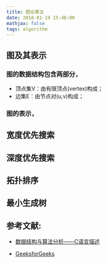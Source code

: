 ```yaml
---
title: 图论算法
date: 2018-01-19 15:46:00
mathjax: false
tags: algorithm
---
```

<!--more-->
## 图及其表示
### 图的数据结构包含两部分，
- 顶点集V：由有限顶点(vertex)构成；
- 边集E：由节点对(u,v)构成；
### 图的表示，

## 宽度优先搜索

## 深度优先搜索

## 拓扑排序

## 最小生成树

## 参考文献: 

- [数据结构与算法分析——C语言描述](https://book.douban.com/subject/1139426/)

- [GeeksforGeeks](https://www.geeksforgeeks.org/fundamentals-of-algorithms/)
